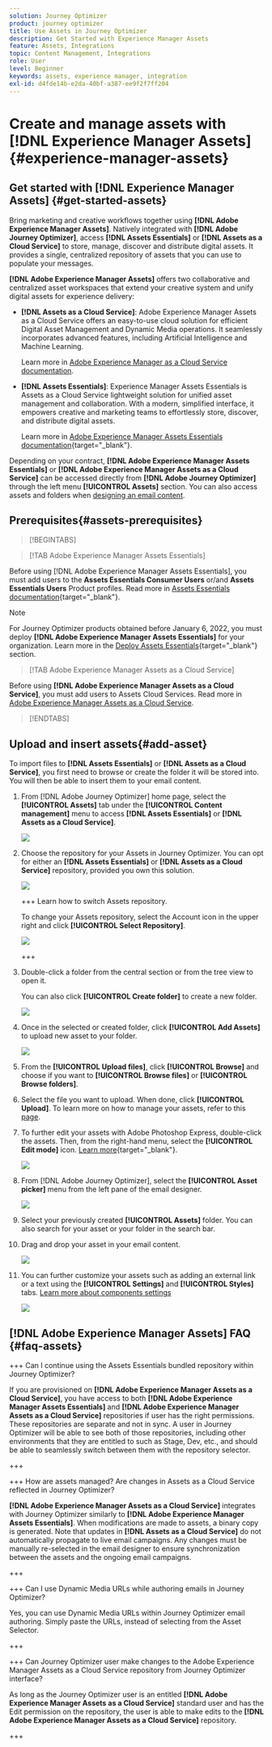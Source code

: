 ```yaml
---
solution: Journey Optimizer
product: journey optimizer
title: Use Assets in Journey Optimizer
description: Get Started with Experience Manager Assets
feature: Assets, Integrations
topic: Content Management, Integrations
role: User
level: Beginner
keywords: assets, experience manager, integration
exl-id: d4fde14b-e2da-40bf-a387-ee9f2f7ff204
---
```

# Create and manage assets with [!DNL Experience Manager Assets]{#experience-manager-assets}

## Get started with [!DNL Experience Manager Assets] {#get-started-assets}

Bring marketing and creative workflows together using **[!DNL Adobe Experience Manager Assets]**. Natively integrated with **[!DNL Adobe Journey Optimizer]**, access **[!DNL Assets Essentials]** or **[!DNL Assets as a Cloud Service]** to store, manage, discover and distribute digital assets. It provides a single, centralized repository of assets that you can use to populate your messages.

**[!DNL Adobe Experience Manager Assets]** offers two collaborative and centralized asset workspaces that extend your creative system and unify digital assets for experience delivery: 

* **[!DNL Assets as a Cloud Service]**: Adobe Experience Manager Assets as a Cloud Service offers an easy-to-use cloud solution for efficient Digital Asset Management and Dynamic Media operations. It seamlessly incorporates advanced features, including Artificial Intelligence and Machine Learning.

    Learn more in [Adobe Experience Manager as a Cloud Service documentation](https://experienceleague.adobe.com/docs/experience-manager-cloud-service/content/assets/overview.html).

* **[!DNL Assets Essentials]**: Experience Manager Assets Essentials is Assets as a Cloud Service lightweight solution for unified asset management and collaboration. With a modern, simplified interface, it empowers creative and marketing teams to effortlessly store, discover, and distribute digital assets.

    Learn more in [Adobe Experience Manager Assets Essentials documentation](https://experienceleague.adobe.com/docs/experience-manager-assets-essentials/help/introduction.html){target="_blank"}.

Depending on your contract, **[!DNL Adobe Experience Manager Assets Essentials]** or **[!DNL Adobe Experience Manager Assets as a Cloud Service]** can be accessed directly from **[!DNL Adobe Journey Optimizer]** through the left menu **[!UICONTROL Assets]** section. You can also access assets and folders when [designing an email content](../email/get-started-email-design.md).

## Prerequisites{#assets-prerequisites}

>[!BEGINTABS]

>[!TAB Adobe Experience Manager Assets Essentials]

Before using [!DNL Adobe Experience Manager Assets Essentials], you must add users to the **Assets Essentials Consumer Users** or/and **Assets Essentials Users** Product profiles. Read more in [Assets Essentials documentation](https://experienceleague.adobe.com/docs/experience-manager-assets-essentials/help/get-started-admins/deploy-administer.html#add-user-groups){target="_blank"}.

>[!NOTE]
>For Journey Optimizer products obtained before January 6, 2022, you must deploy **[!DNL Adobe Experience Manager Assets Essentials]** for your organization. Learn more in the [Deploy Assets Essentials](https://experienceleague.adobe.com/docs/experience-manager-assets-essentials/help/deploy-administer.html){target="_blank"} section.

>[!TAB Adobe Experience Manager Assets as a Cloud Service]

Before using **[!DNL Adobe Experience Manager Assets as a Cloud Service]**, you must add users to Assets Cloud Services. Read more in [Adobe Experience Manager Assets as a Cloud Service](https://experienceleague.adobe.com/docs/experience-manager-cloud-service/content/security/ims-support.html).

>[!ENDTABS]

## Upload and insert assets{#add-asset}

To import files to **[!DNL Assets Essentials]** or **[!DNL Assets as a Cloud Service]**, you first need to browse or create the folder it will be stored into. You will then be able to insert them to your email content.

1. From [!DNL Adobe Journey Optimizer] home page, select the **[!UICONTROL Assets]** tab under the **[!UICONTROL Content management]** menu to access **[!DNL Assets Essentials]** or **[!DNL Assets as a Cloud Service]**.

    ![](assets/media_library_1.png)

1. Choose the repository for your Assets in Journey Optimizer. You can opt for either an **[!DNL Assets Essentials]** or **[!DNL Assets as a Cloud Service]** repository, provided you own this solution.

    ![](assets/media_library_4.png)

    +++ Learn how to switch Assets repository.

    To change your Assets repository, select the Account icon in the upper right and click **[!UICONTROL Select Repository]**. 

    ![](assets/media_library_3.png)

    +++

1. Double-click a folder from the central section or from the tree view to open it.

    You can also click **[!UICONTROL Create folder]** to create a new folder.

    ![](assets/media_library_8.png)

1. Once in the selected or created folder, click **[!UICONTROL Add Assets]** to upload new asset to your folder.

    ![](assets/media_library_2.png)

1. From the **[!UICONTROL Upload files]**, click **[!UICONTROL Browse]** and choose if you want to **[!UICONTROL Browse files]** or **[!UICONTROL Browse folders]**.

1. Select the file you want to upload. When done, click **[!UICONTROL Upload]**. To learn more on how to manage your assets, refer to this [page](https://experienceleague.adobe.com/docs/experience-manager-assets-essentials/help/manage-organize.html).

1. To further edit your assets with Adobe Photoshop Express, double-click the assets. Then, from the right-hand menu, select the **[!UICONTROL Edit mode]** icon. [Learn more](https://experienceleague.adobe.com/docs/experience-manager-assets-essentials/help/edit-images.html){target="_blank"}.

    ![](assets/media_library_12.png)

1. From [!DNL Adobe Journey Optimizer], select the **[!UICONTROL Asset picker]** menu from the left pane of the email designer.

    ![](assets/media_library_5.png)

1. Select your previously created **[!UICONTROL Assets]** folder. You can also search for your asset or your folder in the search bar.

1. Drag and drop your asset in your email content.

    ![](assets/media_library_6.png)

1. You can further customize your assets such as adding an external link or a text using the **[!UICONTROL Settings]** and **[!UICONTROL Styles]** tabs. [Learn more about components settings](../email/content-components.md)

    ![](assets/media_library_13.png)

    <!--
    After adding your asset to your email, use the **[!UICONTROL Find similar Stock photos]** option to locate Stock photos that match the content, color, and composition of your image. [Learn more about Adobe Stock](stock.md).

    Note that this option is available for licensed/unlicensed Stock images and images from your Assets folder. 

    ![](assets/media_library_14.png)
    -->


## [!DNL Adobe Experience Manager Assets] FAQ {#faq-assets}

+++ Can I continue using the Assets Essentials bundled repository within Journey Optimizer?

If you are provisioned on **[!DNL Adobe Experience Manager Assets as a Cloud Service]**, you have access to both **[!DNL Adobe Experience Manager Assets Essentials]** and **[!DNL Adobe Experience Manager Assets as a Cloud Service]** repositories if user has the right permissions. These repositories are separate and not in sync. A user in Journey Optimizer will be able to see both of those repositories, including other environments that they are entitled to such as Stage, Dev, etc., and should be able to seamlessly switch between them with the repository selector.

+++

+++ How are assets managed? Are changes in Assets as a Cloud Service reflected in Journey Optimizer?

**[!DNL Adobe Experience Manager Assets as a Cloud Service]** integrates with Journey Optimizer similarly to **[!DNL Adobe Experience Manager Assets Essentials]**. When modifications are made to assets, a binary copy is generated. Note that updates in **[!DNL Assets as a Cloud Service]** do not automatically propagate to live email campaigns. Any changes must be manually re-selected in the email designer to ensure synchronization between the assets and the ongoing email campaigns.

+++

+++ Can I use Dynamic Media URLs while authoring emails in Journey Optimizer?

Yes, you can use Dynamic Media URLs within Journey Optimizer email authoring. Simply paste the URLs, instead of selecting from the Asset Selector.

+++

+++ Can Journey Optimizer user make changes to the Adobe Experience Manager Assets as a Cloud Service repository from Journey Optimizer interface?

As long as the Journey Optimizer user is an entitled **[!DNL Adobe Experience Manager Assets as a Cloud Service]** standard user and has the Edit permission on the repository, the user is able to make edits to the **[!DNL Adobe Experience Manager Assets as a Cloud Service]** repository.

+++
